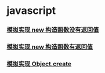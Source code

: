 # javascript

### [模拟实现 new 构造函数没有返回值](https://jsbin.com/woyalip/edit?js,console,output)
### [模拟实现 new 构造函数有返回值](https://jsbin.com/nokuvab/2/edit?js,console,output)
### [模拟实现 Object.create](https://jsbin.com/dazepic/1/edit?js,console,output)